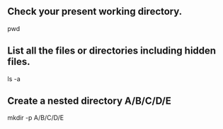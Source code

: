 ## Check your present working directory.

pwd

## List all the files or directories including hidden files.

ls -a

## Create a nested directory A/B/C/D/E

mkdir -p A/B/C/D/E
